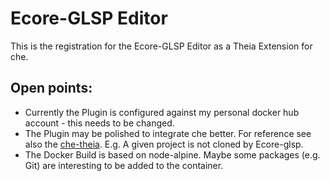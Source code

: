 # Ecore-GLSP Editor

This is the registration for the Ecore-GLSP Editor as a Theia Extension for che. 

## Open points: 
* Currently the Plugin is configured against my personal docker hub account - this needs to be changed.
* The Plugin may be polished to integrate che better. For reference see also the [che-theia](https://github.com/eclipse/che-theia). E.g. A given project is not cloned by Ecore-glsp.
* The Docker Build is based on node-alpine. Maybe some packages (e.g. Git) are interesting to be added to the container.
